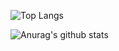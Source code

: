 ![Top Langs](https://github-readme-stats.vercel.app/api/top-langs/?username=rexwu1104&langs_count=7&theme=radical)

![Anurag's github stats](https://github-readme-stats.vercel.app/api?username=rexwu1104&show_icons=true&theme=radical)
